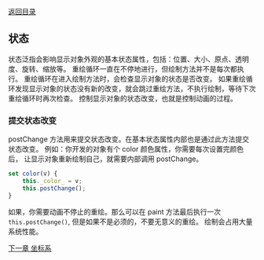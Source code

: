 [返回目录](readme.md)

## 状态

状态泛指会影响显示对象外观的基本状态属性，包括：位置、大小、原点、透明度、旋转、缩放等。
重绘循环一直在不停地进行，但绘制方法并不是每次都执行。
重绘循环在进入绘制方法时，会检查显示对象的状态是否改变。
如果重绘循环发现显示对象的状态没有新的改变，就会跳过重绘方法，不执行绘制，等待下次重绘循环时再次检查。
控制显示对象的状态改变，也就是控制动画的过程。

### 提交状态改变
postChange 方法用来提交状态改变。在基本状态属性内部也是通过此方法提交状态改变。
例如：你开发的对象有个 color 颜色属性，你需要每次设置完颜色后，
让显示对象重新绘制自己，就需要内部调用 postChange。
```javascript
set color(v) {
    this._color_ = v;
    this.postChange();
}
```
如果，你需要动画不停止的重绘。那么可以在 paint 方法最后执行一次 `this.postChange()`, 但是如果不是必须的，不要无意义的重绘。
绘制会占用大量系统性能。



[下一章 坐标系](coordinate.md)